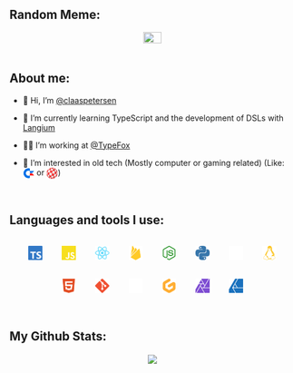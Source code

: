 ## Random Meme:

<div align="center">
  <img src="https://random-memer.herokuapp.com/" align="center" height="25%" width="25%" />
</div>

<br/>

## About me:
- 👋 Hi, I’m [@claaspetersen](https://github.com/claaspetersen)


- 🌱 I’m currently learning TypeScript and the development of DSLs with [Langium](https://github.com/langium/langium)


- 👨‍💻 I’m working at [@TypeFox](https://github.com/TypeFox)


- 💾 I’m interested in old tech (Mostly computer or gaming related) (Like: <img align="center" src="assets/c64.svg" alt="Commodore C64" height="20" /> or <img align="center" src="assets/amiga.svg" alt="Commodore Amiga" height="20" />)

<br/>

## Languages and tools I use:
<div align="center">
  <img style="margin: 15px" src="assets/typescript.svg" alt="TypeScript" height="25" />
  <img style="margin: 15px" src="assets/javascript.svg" alt="JavaScript" height="25" />
  <img style="margin: 15px" src="assets/react.svg" alt="React" height="25" />
  <img style="margin: 15px" src="assets/firebase.svg" alt="Firebase" height="25" />
  <img style="margin: 15px" src="assets/nodedotjs.svg" alt="Node.js" height="25" />
  <img style="margin: 15px" src="assets/python.svg" alt="Python" height="25" />
  <img style="margin: 15px" src="assets/apple.svg" alt="macOS" height="25" />
  <img style="margin: 15px" src="assets/linux.svg" alt="Linux" height="25" />
  <img style="margin: 15px" src="assets/html5.svg" alt="HTML" height="25" />
  <img style="margin: 15px" src="assets/git.svg" alt="Git" height="25" />
  <img style="margin: 15px" src="assets/github.svg" alt="GitHub" height="25" />
  <img style="margin: 15px" src="assets/gitpod.svg" alt="GitPod" height="25" />
  <img style="margin: 15px" src="assets/affinityphoto.svg" alt="Affinity Photo" height="25" />
  <img style="margin: 15px" src="assets/affinitydesigner.svg" alt="Affinity Designer" height="25" />
</div>

<br/>


## My Github Stats:
<div align="center">
  <img src="https://github-readme-stats.vercel.app/api?username=claaspetersen&show_icons=true&count_private=true&hide_border=true&theme=github_dark" align="center" /></div>
<br />


<!---
claaspetersen/claaspetersen is a ✨ special ✨ repository because its `README.md` (this file) appears on your GitHub profile.
You can click the Preview link to take a look at your changes.
--->
